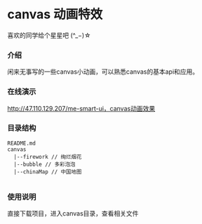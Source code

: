 # canvas 动画特效

喜欢的同学给个星星吧 (^_−)☆

### 介绍
闲来无事写的一些canvas小动画，可以熟悉canvas的基本api和应用。



### 在线演示
http://47.110.129.207/me-smart-ui，canvas动画效果



### 目录结构
```
README.md
canvas
  |--firework // 绚烂烟花
  |--bubble // 多彩泡泡
  |--chinaMap // 中国地图


```
 

### 使用说明
直接下载项目，进入canvas目录，查看相关文件

